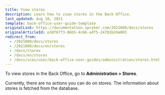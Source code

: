 ```yaml
---
title: View stores
description: Learn how to view stores in the Back Office.
last_updated: Aug 10, 2021
template: back-office-user-guide-template
originalLink: https://documentation.spryker.com/2021080/docs/stores
originalArticleId: e3df67f3-86b5-4c66-adf5-24701b24a003
redirect_from:
  - /2021080/docs/stores
  - /2021080/docs/en/stores
  - /docs/stores
  - /docs/en/stores
  - /docs/scos/user/back-office-user-guides/administration/stores.html
---
```


To view stores in the Back Office, go to **Administration&nbsp;<span aria-label="and then">></span> Stores**.

Currently, there are no actions you can do on stores. The information about stores is fetched from the database.
